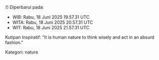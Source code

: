 ⏰ Diperbarui pada:
- WIB: Rabu, 18 Juni 2025 19.57.31 UTC
- WITA: Rabu, 18 Juni 2025 20.57.31 UTC
- WIT: Rabu, 18 Juni 2025 21.57.31 UTC

Kutipan Inspiratif:
"It is human nature to think wisely and act in an absurd fashion."


Kategori: nature

